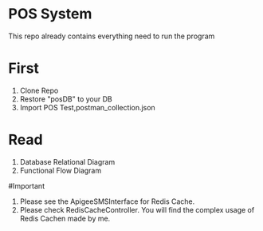 # POS System
This repo already contains everything need to run the program

# First
1. Clone Repo
2. Restore "posDB" to your DB
3. Import POS Test,postman_collection.json

# Read
1. Database Relational Diagram
2. Functional Flow Diagram

#Important
1. Please see the ApigeeSMSInterface for Redis Cache.
2. Please check RedisCacheController. You will find the complex usage of Redis Cachen made by me.
